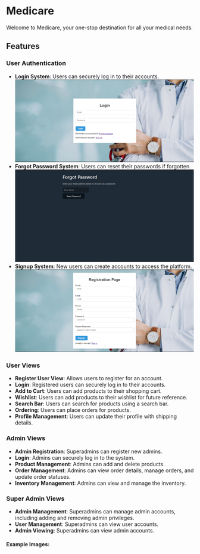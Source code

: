 # Medicare

Welcome to Medicare, your one-stop destination for all your medical needs.

## Features

### User Authentication
- **Login System**: Users can securely log in to their accounts.
![Login Page](screen_shots/login.png)
- **Forgot Password System**: Users can reset their passwords if forgotten.
![Forgot Password](screen_shots/forgot_password.jpg)
- **Signup System**: New users can create accounts to access the platform.
![Signup](screen_shots/signup.png)


### User Views
- **Register User View**: Allows users to register for an account.
- **Login**: Registered users can securely log in to their accounts.
- **Add to Cart**: Users can add products to their shopping cart.
- **Wishlist**: Users can add products to their wishlist for future reference.
- **Search Bar**: Users can search for products using a search bar.
- **Ordering**: Users can place orders for products.
- **Profile Management**: Users can update their profile with shipping details.

### Admin Views
- **Admin Registration**: Superadmins can register new admins.
- **Login**: Admins can securely log in to the system.
- **Product Management**: Admins can add and delete products.
- **Order Management**: Admins can view order details, manage orders, and update order statuses.
- **Inventory Management**: Admins can view and manage the inventory.

### Super Admin Views
- **Admin Management**: Superadmins can manage admin accounts, including adding and removing admin privileges.
- **User Management**: Superadmins can view user accounts.
- **Admin Viewing**: Superadmins can view admin accounts.

#### Example Images: